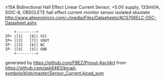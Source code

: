 ±15A Bidirectional Hall Effect Linear Current Sensor, +5.0V supply, 133mV/A, SOIC-8, OBSOLETE
hall effect current monitor sensor isolated obsolete
http://www.allegromicro.com/~/media/Files/Datasheets/ACS706ELC-05C-Datasheet.ashx


	    +---------+
	IP+ |[1]   [8]| VCC
	IP+ |[2]   [7]| VOUT
	IP- |[3]   [6]| NC
	IP- |[4]   [5]| GND
	    +---------+


generated by https://github.com/FBEZ/Pinout-AsciiArt from https://github.com/ask6483/kicad-symbols/blob/master/Sensor_Current.kicad_sym